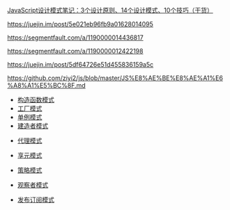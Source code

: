 [JavaScript设计模式笔记：3个设计原则、14个设计模式、10个技巧（干货）](https://juejin.im/post/5dfde295e51d45580359a663)


https://juejin.im/post/5e021eb96fb9a01628014095


https://segmentfault.com/a/1190000014436817

https://segmentfault.com/a/1190000012422198

https://juejin.im/post/5df64726e51d455836159a5c

https://github.com/ziyi2/js/blob/master/JS%E8%AE%BE%E8%AE%A1%E6%A8%A1%E5%BC%8F.md


* [构造函数模式](构造函数模式.md)
* [工厂模式](工厂模式.md)
* [单例模式](单例模式.md)
* [建造者模式](建造者模式.md)

<!-- * [原型模式](原型模式.md) -->
<!-- * [混合模式(原型模式+构造函数模式)](混合模式.md) -->
* [代理模式](代理模式.md)
* [享元模式](享元模式.md)
* [策略模式](策略模式.md)


* [观察者模式](观察者模式.md)
* [发布订阅模式](发布订阅模式.md)

[](https://juejin.im/post/5a14e9edf265da4312808d86#comment)